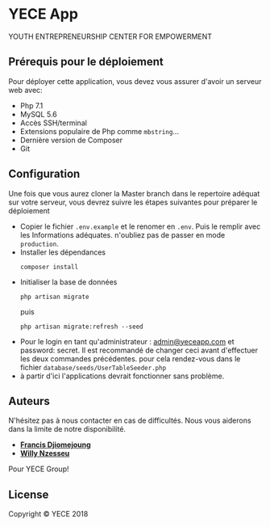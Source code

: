 # YECE App
YOUTH ENTREPRENEURSHIP CENTER FOR EMPOWERMENT

## Prérequis pour le déploiement

Pour déployer cette application, vous devez vous assurer d'avoir un serveur web avec:

- Php 7.1
- MySQL 5.6
- Accès SSH/terminal
- Extensions populaire de Php comme `mbstring`...
- Dernière version de Composer
- Git


## Configuration

Une fois que vous aurez cloner la Master branch dans le repertoire adéquat sur votre serveur, vous devrez suivre les étapes suivantes pour préparer le déploiement

- Copier le fichier `.env.example` et le renomer en `.env`. Puis le remplir avec les Informations adéquates. n'oubliez pas de passer en mode `production`.
-   Installer les dépendances
    ```
    composer install
    ```
- Initialiser la base de données
    ```
    php artisan migrate
    ``` 
    puis 
    ```
    php artisan migrate:refresh --seed
    ```
- Pour le login en tant qu'administrateur : admin@yeceapp.com et password: secret. Il est recommandé de changer ceci avant d'effectuer les deux commandes précédentes. pour cela rendez-vous dans le fichier `database/seeds/UserTableSeeder.php`
- à partir d'ici l'applications devrait fonctionner sans problème.

## Auteurs

N'hésitez pas à nous contacter en cas de difficultés. Nous vous aiderons dans la limite de notre disponibilité.

- **[Francis Djiomejoung](mailto:leroifrancis56@gmail.com)**
- **[Willy Nzesseu](mailto:willynzesseu@gmail.com)**

Pour YECE Group!
## License

Copyright © YECE 2018
